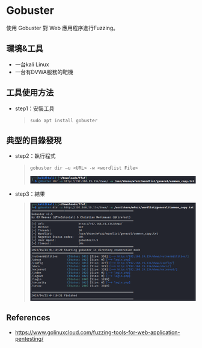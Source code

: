 # Gobuster
使用 Gobuster 對 Web 應用程序進行Fuzzing。

## **環境&工具**
* 一台kali Linux
* 一台有DVWA服務的靶機

## **工具使用方法**
* step1：安裝工具
	> ```shell
    > sudo apt install gobuster
    > ```

## **典型的目錄發現**
* step2：執行程式
    > ```shell
    > gobuster dir –u <URL> -w <wordlist File>
    > ```
    > ![image](https://github.com/WanShannn/PenetrationTest-vs-Fuzzing/blob/main/Fuzzing/Web/Gobuster/result/1.png)
* step3：結果
    > ![image](https://github.com/WanShannn/PenetrationTest-vs-Fuzzing/blob/main/Fuzzing/Web/Gobuster/result/2.png)

## **References**
* https://www.golinuxcloud.com/fuzzing-tools-for-web-application-pentesting/
